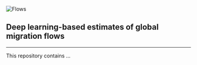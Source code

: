 ![Flows](Images/Github/global_flows.png)

Deep learning-based estimates of global migration flows
---
---

This repository contains ... 
